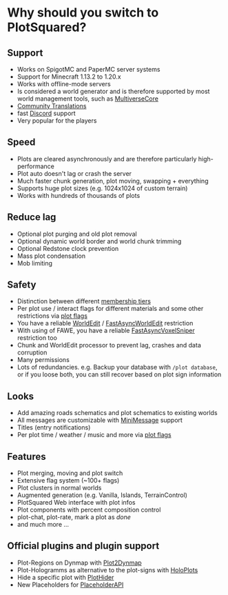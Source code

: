 # Why should you switch to PlotSquared?

## Support

* Works on SpigotMC and PaperMC server systems
* Support for Minecraft 1.13.2 to 1.20.x
* Works with offline-mode servers
* Is considered a world generator and is therefore supported by most world management tools, such as [MultiverseCore](https://www.spigotmc.org/resources/390)
* [Community Translations](https://intellectualsites.crowdin.com/plotsquared)
* fast [Discord](https://discord.gg/intellectualsites) support
* Very popular for the players

## Speed

* Plots are cleared asynchronously and are therefore particularly high-performance
* Plot auto doesn't lag or crash the server
* Much faster chunk generation, plot moving, swapping + everything
* Supports huge plot sizes (e.g. 1024x1024 of custom terrain)
* Works with hundreds of thousands of plots

## Reduce lag

* Optional plot purging and old plot removal
* Optional dynamic world border and world chunk trimming
* Optional Redstone clock prevention
* Mass plot condensation
* Mob limiting

## Safety

* Distinction between different [membership tiers](plot-membership-tiers.md)
* Per plot use / interact flags for different materials and some other restrictions via [plot flags](plot-flags.md)
* You have a reliable [WorldEdit](https://dev.bukkit.org/projects/worldedit) / [FastAsyncWorldEdit](https://www.spigotmc.org/resources/13932) restriction
* With using of FAWE, you have a reliable [FastAsyncVoxelSniper](https://github.com/IntellectualSites/fastasyncvoxelsniper) restriction too
* Chunk and WorldEdit processor to prevent lag, crashes and data corruption
* Many permissions
* Lots of redundancies. e.g. Backup your database with `/plot database`, or if you loose both, you can still recover based on plot sign information

## Looks

* Add amazing roads schematics and plot schematics to existing worlds
* All messages are customizable with [MiniMessage](https://docs.advntr.dev/minimessage/format.html) support
* Titles (entry notifications)
* Per plot time / weather / music and more via [plot flags](plot-flags.md)

## Features

* Plot merging, moving and plot switch
* Extensive flag system (~100+ flags)
* Plot clusters in normal worlds
* Augmented generation (e.g. Vanilla, Islands, TerrainControl)
* PlotSquared Web interface with plot infos
* Plot components with percent composition control
* plot-chat, plot-rate, mark a plot as _done_
* and much more ...

## Official plugins and plugin support
* Plot-Regions on Dynmap with [Plot2Dynmap](https://www.spigotmc.org/resources/1292)
* Plot-Hologramms as alternative to the plot-signs with [HoloPlots](https://www.spigotmc.org/resources/4880)
* Hide a specific plot with [PlotHider](https://www.spigotmc.org/resources/20701)
* New Placeholders for [PlaceholderAPI](https://www.spigotmc.org/resources/6245)
